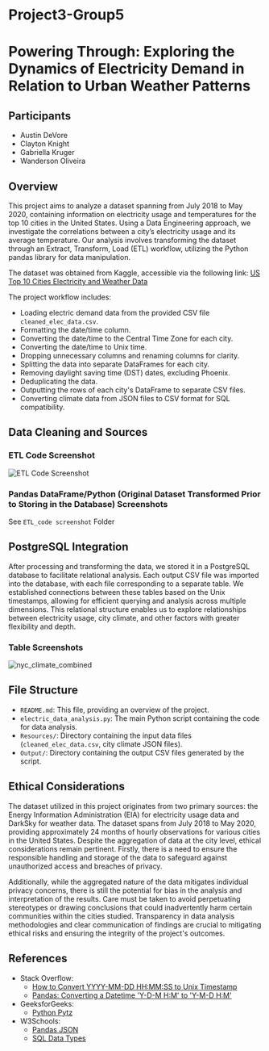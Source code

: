 # Project3-Group5
# Powering Through: Exploring the Dynamics of Electricity Demand in Relation to Urban Weather Patterns

## Participants
- Austin DeVore
- Clayton Knight
- Gabriella Kruger
- Wanderson Oliveira

## Overview

This project aims to analyze a dataset spanning from July 2018 to May 2020, containing information on electricity usage and temperatures for the top 10 cities in the United States. Using a Data Engineering approach, we investigate the correlations between a city’s electricity usage and its average temperature. Our analysis involves transforming the dataset through an Extract, Transform, Load (ETL) workflow, utilizing the Python pandas library for data manipulation.

The dataset was obtained from Kaggle, accessible via the following link: [US Top 10 Cities Electricity and Weather Data](https://www.kaggle.com/datasets/shubhamkulkarni01/us-top-10-cities-electricity-and-weather-data)

The project workflow includes:

- Loading electric demand data from the provided CSV file `cleaned_elec_data.csv`.
- Formatting the date/time column.
- Converting the date/time to the Central Time Zone for each city.
- Converting the date/time to Unix time.
- Dropping unnecessary columns and renaming columns for clarity.
- Splitting the data into separate DataFrames for each city.
- Removing daylight saving time (DST) dates, excluding Phoenix.
- Deduplicating the data.
- Outputting the rows of each city's DataFrame to separate CSV files.
- Converting climate data from JSON files to CSV format for SQL compatibility.

## Data Cleaning and Sources

### ETL Code Screenshot
![ETL Code Screenshot](https://github.com/claytonmknight/Project3-Group5/assets/152826034/c0eea755-b144-407b-9564-99e177ebbecf)

### Pandas DataFrame/Python (Original Dataset Transformed Prior to Storing in the Database) Screenshots
See `ETL_code screenshot` Folder

## PostgreSQL Integration
After processing and transforming the data, we stored it in a PostgreSQL database to facilitate relational analysis. Each output CSV file was imported into the database, with each file corresponding to a separate table. We established connections between these tables based on the Unix timestamps, allowing for efficient querying and analysis across multiple dimensions. This relational structure enables us to explore relationships between electricity usage, city climate, and other factors with greater flexibility and depth.

### Table Screenshots
![nyc_climate_combined](https://github.com/claytonmknight/Project3-Group5/assets/152826034/57688754-1637-4869-b8d7-375d9108d680)

## File Structure

- `README.md`: This file, providing an overview of the project.
- `electric_data_analysis.py`: The main Python script containing the code for data analysis.
- `Resources/`: Directory containing the input data files (`cleaned_elec_data.csv`, city climate JSON files).
- `Output/`: Directory containing the output CSV files generated by the script.

## Ethical Considerations

The dataset utilized in this project originates from two primary sources: the Energy Information Administration (EIA) for electricity usage data and DarkSky for weather data. The dataset spans from July 2018 to May 2020, providing approximately 24 months of hourly observations for various cities in the United States. Despite the aggregation of data at the city level, ethical considerations remain pertinent. Firstly, there is a need to ensure the responsible handling and storage of the data to safeguard against unauthorized access and breaches of privacy. 

Additionally, while the aggregated nature of the data mitigates individual privacy concerns, there is still the potential for bias in the analysis and interpretation of the results. Care must be taken to avoid perpetuating stereotypes or drawing conclusions that could inadvertently harm certain communities within the cities studied. Transparency in data analysis methodologies and clear communication of findings are crucial to mitigating ethical risks and ensuring the integrity of the project's outcomes.

## References

- Stack Overflow: 
    - [How to Convert YYYY-MM-DD HH:MM:SS to Unix Timestamp](https://stackoverflow.com/questions/26352714/how-to-convert-yyyy-mm-dd-hhmmss-to-unix-timestamp)
    - [Pandas: Converting a Datetime 'Y-D-M H:M' to 'Y-M-D H:M'](https://stackoverflow.com/questions/65016116/pandas-converting-a-datetime-y-d-m-hm-to-y-m-d-hm)
- GeeksforGeeks: 
    - [Python Pytz](https://www.geeksforgeeks.org/python-pytz/)
- W3Schools:
    - [Pandas JSON](https://www.w3schools.com/python/pandas/pandas_json.asp)
    - [SQL Data Types](https://www.w3schools.com/sql/sql_datatypes.asp)
